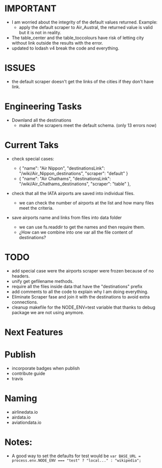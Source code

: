 # IMPORTANT

- I am worried about the integrity of the default values returned. Example:
  + apply the default scraper to Air_Austral, the returned value is valid but it is not in reality.
- The table_center and the table_toccolours have risk of letting city without link outside the results with the error.
- updated to lodash v4 break the code and everything.

# ISSUES

- the default scraper doesn't get the links of the cities if they don't have link.

# Engineering Tasks

- Downland all the destinations
  + make all the scrapers meet the default schema. (only 13 errors now)

# Current Taks

- check special cases:
  + { 
    "name": "Air Nippon",
    "destinationsLink": "/wiki/Air_Nippon_destinations",
    "scraper": "default"
    }
  + {
    "name": "Air Chathams",
    "destinationsLink": "/wiki/Air_Chathams_destinations",
    "scraper": "table"
    },


- check that all the IATA airports are saved into individual files.
  + we can check the number of airports at the list and how many files meet the criteria.
- save airports name and links from files into data folder
  + we can use fs.readdir to get the names and then require them.
  + ¿How can we combine into one var all the file content of destinations?


# TODO

- add special case were the airports scraper were frozen because of no headers.
- unify get gefilename methods. 
- require all the files inside data that have the "destinations" prefix 
- add comments to all the code to explain why I am doing everything.
- Eliminate Scraper fase and join it with the destinations to avoid extra connections.
- cleanup makefile for the NODE_ENV=test variable that thanks to debug package we are not using anymore.

# Next Features

# Publish

- incorporate badges when publish
- contribute guide
- travis

# Naming

- airlinedata.io
- airdata.io
- aviationdata.io

# Notes:

- A good way to set the defaults for test would be `var BASE_URL = process.env.NODE_ENV === "test" ? "local..." : "wikipedia";`

